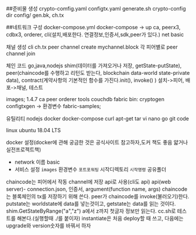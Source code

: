 ##준비물 생성
  crypto-comfig.yaml
  configtx.yaml
  generate.sh
  crypto-config dir
  config/ gen.bk, ch.tx

##네트워크 구성
docker-compose.yml
docker-compose -> up
ca, peerx3, cdbx3, orderer, cli(설치,배포한다. 연결정보,인증서,sdk,peer가 있다.)
net basic

채널 생성
cli ch.tx
peer channel create
mychannel.block
각 피어별로 peer channel join

체인 코드
go,java,nodejs
shim(데이터를 가져오거나 저장, getState-putState),
peer(chaincode를 수행하고 리턴도 받는다, blockchain data-world state-private data),
contract(계약사항의 기본적인 함수를 가진다.init(), invoke() )
설치->피어, 배포->채널, 테스트


images; 1.4.7 ca peer orderer tools couchdb
fabric bin: cryptogen configtxgen -> 환경변수
fabric-samples;

유틸리티 nodejs docker docker-compose curl apt-get tar vi nano go git code

linux ubuntu 18.04 LTS

docker 설정(docker에 관해 궁금한 것은 공식사이트 참고하자,도커 책도 좋음 얇거나 실전프로젝트책)
 - network 이름 basic
 - 서비스 설정 
  ` images
  ` 환경변수
  ` 포트포워팅
  ` 시작디렉토리
  ` 시작명령
  ` 공유폴더

chaincode는 피어에서 작동 channel에 저장 api로 사용(cli도 api) 
api(web server)- connection.json, 인증서, argument(function name, args)
chaincode는 블록체인의 tx를 저장하기 위해 쓴다. peer가 chaincode를 invoke(불러오기)한다.
putstate는 worldstate에 data를 넣는것이고, getstate는 data를 읽는 것이다.
shim.GetStateByRange("a","z") a에서 z까지 첫글자 정보만 읽는다.
cc.sh로 테스트를 해본다.(실행할때 ./를 붙이자)
instantiate은 처음 deploy할 때 쓰고, 다음에는 upgrade와 version숫자를 바꿔서 하자
